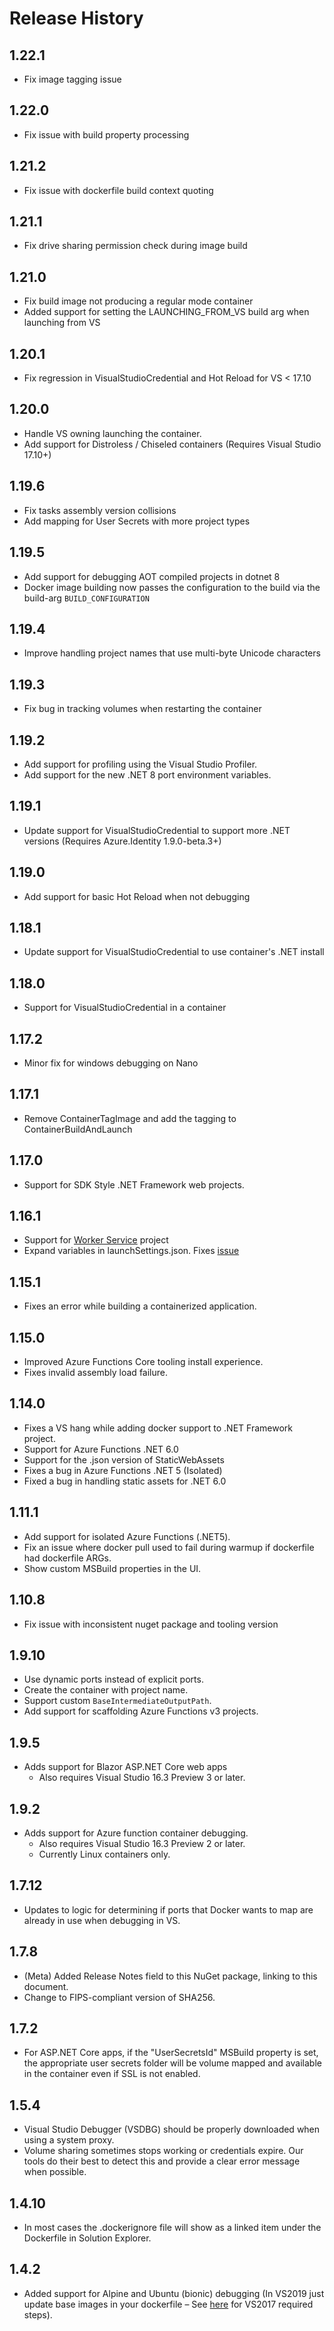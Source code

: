 ﻿# Release History

## 1.22.1
- Fix image tagging issue

## 1.22.0
- Fix issue with build property processing

## 1.21.2
- Fix issue with dockerfile build context quoting

## 1.21.1
- Fix drive sharing permission check during image build

## 1.21.0
- Fix build image not producing a regular mode container
- Added support for setting the LAUNCHING_FROM_VS build arg when launching from VS

## 1.20.1
- Fix regression in VisualStudioCredential and Hot Reload for VS < 17.10

## 1.20.0
- Handle VS owning launching the container.
- Add support for Distroless / Chiseled containers (Requires Visual Studio 17.10+)

## 1.19.6
- Fix tasks assembly version collisions
- Add mapping for User Secrets with more project types

## 1.19.5
- Add support for debugging AOT compiled projects in dotnet 8
- Docker image building now passes the configuration to the build via the build-arg `BUILD_CONFIGURATION`

## 1.19.4
- Improve handling project names that use multi-byte Unicode characters

## 1.19.3
- Fix bug in tracking volumes when restarting the container

## 1.19.2
- Add support for profiling using the Visual Studio Profiler.
- Add support for the new .NET 8 port environment variables.

## 1.19.1
- Update support for VisualStudioCredential to support more .NET versions (Requires Azure.Identity 1.9.0-beta.3+)

## 1.19.0
- Add support for basic Hot Reload when not debugging

## 1.18.1
- Update support for VisualStudioCredential to use container's .NET install

## 1.18.0
- Support for VisualStudioCredential in a container

## 1.17.2
- Minor fix for windows debugging on Nano

## 1.17.1
- Remove ContainerTagImage and add the tagging to ContainerBuildAndLaunch

## 1.17.0
- Support for SDK Style .NET Framework web projects.

## 1.16.1
- Support for [Worker Service](https://docs.microsoft.com/en-us/dotnet/core/extensions/workers) project
- Expand variables in launchSettings.json. Fixes [issue](https://developercommunity.visualstudio.com/t/Variables-not-expanded-in-DockerfileRunA/1638317)

## 1.15.1
- Fixes an error while building a containerized application.

## 1.15.0
- Improved Azure Functions Core tooling install experience.
- Fixes invalid assembly load failure.

## 1.14.0
- Fixes a VS hang while adding docker support to .NET Framework project.
- Support for Azure Functions .NET 6.0
- Support for the .json version of StaticWebAssets
- Fixes a bug in Azure Functions .NET 5 (Isolated)
- Fixed a bug in handling static assets for .NET 6.0

## 1.11.1
- Add support for isolated Azure Functions (.NET5).
- Fix an issue where docker pull used to fail during warmup if dockerfile had dockerfile ARGs.
- Show custom MSBuild properties in the UI.

## 1.10.8
- Fix issue with inconsistent nuget package and tooling version

## 1.9.10
- Use dynamic ports instead of explicit ports.
- Create the container with project name.
- Support custom `BaseIntermediateOutputPath`.
- Add support for scaffolding Azure Functions v3 projects.

## 1.9.5
- Adds support for Blazor ASP.NET Core web apps
    - Also requires Visual Studio 16.3 Preview 3 or later.

## 1.9.2
- Adds support for Azure function container debugging.
  - Also requires Visual Studio 16.3 Preview 2 or later.
  - Currently Linux containers only.

## 1.7.12
- Updates to logic for determining if ports that Docker wants to map are already in use when debugging in VS.

## 1.7.8
- (Meta) Added Release Notes field to this NuGet package, linking to this document.
- Change to FIPS-compliant version of SHA256.

## 1.7.2
- For ASP.NET Core apps, if the "UserSecretsId" MSBuild property is set, the appropriate user secrets folder will be volume mapped and available in the container even if SSL is not enabled.

## 1.5.4
- Visual Studio Debugger (VSDBG) should be properly downloaded when using a system proxy.
- Volume sharing sometimes stops working or credentials expire. Our tools do their best to detect this and provide a clear error message when possible.

## 1.4.10
- In most cases the .dockerignore file will show as a linked item under the Dockerfile in Solution Explorer.

## 1.4.2
- Added support for Alpine and Ubuntu (bionic) debugging (In VS2019 just update base images in your dockerfile – See [here](https://github.com/Microsoft/DockerTools/issues/179#issuecomment-482178661) for VS2017 required steps).